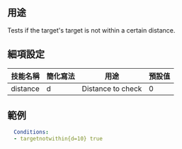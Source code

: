 ## 用途
Tests if the target's target is not within a certain distance.


## 細項設定

| 技能名稱 | 簡化寫法| 用途 | 預設值 |
|-----------|-----------|----------------------------------------------------------------------|---------|
| distance  | d | Distance to check   | 0   |


## 範例
```yaml
  Conditions:
  - targetnotwithin{d=10} true
```